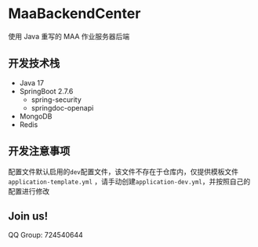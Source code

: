 # MaaBackendCenter

使用 Java 重写的 MAA 作业服务器后端

## 开发技术栈

- Java 17
- SpringBoot 2.7.6
    - spring-security
    - springdoc-openapi
- MongoDB
- Redis

## 开发注意事项

配置文件默认启用的`dev`配置文件，该文件不存在于仓库内，仅提供模板文件`application-template.yml`
，请手动创建`application-dev.yml`，并按照自己的配置进行修改

## Join us!

QQ Group: 724540644
